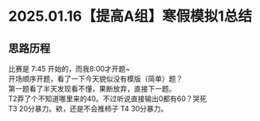 # 2025.01.16【提高A组】寒假模拟1总结

## 思路历程

比赛是 7:45 开始的，而我8:00才开题~  
开场顺序开题，看了一下今天貌似没有模版（简单）题？  
第一题看了半天发现看不懂，果断放弃，直接下一题。  
T2莽了个不知道哪里来的40。不过听说直接输出0都有60？哭死  
T3 20分暴力。欸，还是不会推柿子
T4 30分暴力。